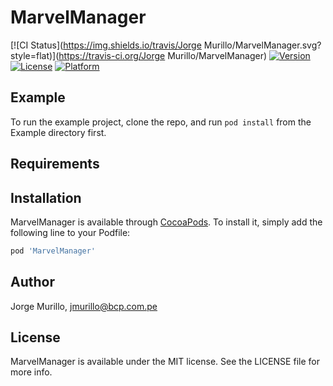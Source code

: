 # MarvelManager

[![CI Status](https://img.shields.io/travis/Jorge Murillo/MarvelManager.svg?style=flat)](https://travis-ci.org/Jorge Murillo/MarvelManager)
[![Version](https://img.shields.io/cocoapods/v/MarvelManager.svg?style=flat)](https://cocoapods.org/pods/MarvelManager)
[![License](https://img.shields.io/cocoapods/l/MarvelManager.svg?style=flat)](https://cocoapods.org/pods/MarvelManager)
[![Platform](https://img.shields.io/cocoapods/p/MarvelManager.svg?style=flat)](https://cocoapods.org/pods/MarvelManager)

## Example

To run the example project, clone the repo, and run `pod install` from the Example directory first.

## Requirements

## Installation

MarvelManager is available through [CocoaPods](https://cocoapods.org). To install
it, simply add the following line to your Podfile:

```ruby
pod 'MarvelManager'
```

## Author

Jorge Murillo, jmurillo@bcp.com.pe

## License

MarvelManager is available under the MIT license. See the LICENSE file for more info.
